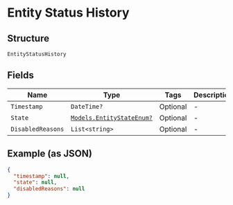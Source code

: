 
# Entity Status History

## Structure

`EntityStatusHistory`

## Fields

| Name | Type | Tags | Description |
|  --- | --- | --- | --- |
| `Timestamp` | `DateTime?` | Optional | - |
| `State` | [`Models.EntityStateEnum?`](../../doc/models/entity-state-enum.md) | Optional | - |
| `DisabledReasons` | `List<string>` | Optional | - |

## Example (as JSON)

```json
{
  "timestamp": null,
  "state": null,
  "disabledReasons": null
}
```

